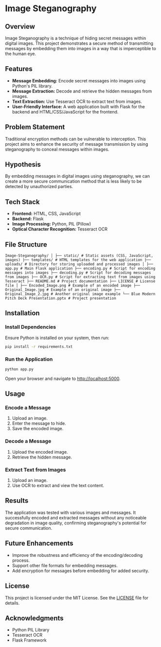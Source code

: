 # Image Steganography

## Overview
Image Steganography is a technique of hiding secret messages within digital images. This project demonstrates a secure method of transmitting messages by embedding them into images in a way that is imperceptible to the human eye.

## Features
- **Message Embedding:** Encode secret messages into images using Python's PIL library.
- **Message Extraction:** Decode and retrieve the hidden messages from images.
- **Text Extraction:** Use Tesseract OCR to extract text from images.
- **User-Friendly Interface:** A web application built with Flask for the backend and HTML/CSS/JavaScript for the frontend.

## Problem Statement
Traditional encryption methods can be vulnerable to interception. This project aims to enhance the security of message transmission by using steganography to conceal messages within images.

## Hypothesis
By embedding messages in digital images using steganography, we can create a more secure communication method that is less likely to be detected by unauthorized parties.

## Tech Stack
- **Frontend:** HTML, CSS, JavaScript
- **Backend:** Flask
- **Image Processing:** Python, PIL (Pillow)
- **Optical Character Recognition:** Tesseract OCR

## File Structure
```
Image-Steganography/ │ ├── static/ # Static assets (CSS, JavaScript, images) ├── templates/ # HTML templates for the web application ├── uploads/ # Directory for storing uploaded and processed images │ ├── app.py # Main Flask application ├── encoding.py # Script for encoding messages into images ├── decoding.py # Script for decoding messages from images ├── OCR.py # Script for extracting text from images using Tesseract ├── README.md # Project documentation ├── LICENSE # License file │ ├── Encoded_Image.png # Example of an encoded image ├── Original_Image.jpg # Example of an original image ├── Original_Image_2.jpg # Another original image example └── Blue Modern Pitch Deck Presentation.pptx # Project presentation
```
## Installation

### Install Dependencies
Ensure Python is installed on your system, then run:
```bash
pip install -r requirements.txt
```

### Run the Application
```bash
python app.py
```
Open your browser and navigate to [http://localhost:5000](http://localhost:5000).

## Usage

### Encode a Message
1. Upload an image.
2. Enter the message to hide.
3. Save the encoded image.

### Decode a Message
1. Upload the encoded image.
2. Retrieve the hidden message.

### Extract Text from Images
1. Upload an image.
2. Use OCR to extract and view the text content.

## Results
The application was tested with various images and messages. It successfully encoded and extracted messages without any noticeable degradation in image quality, confirming steganography's potential for secure communication.

## Future Enhancements
- Improve the robustness and efficiency of the encoding/decoding process.
- Support other file formats for embedding messages.
- Add encryption for messages before embedding for added security.

## License
This project is licensed under the MIT License. See the [LICENSE](LICENSE) file for details.

## Acknowledgments
- Python PIL Library
- Tesseract OCR
- Flask Framework
```
